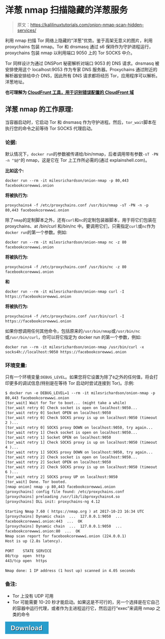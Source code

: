 # 洋葱 nmap 扫描隐藏的洋葱服务

> 原文：<https://kalilinuxtutorials.com/onion-nmap-scan-hidden-services/>

利用 nmap 扫描 Tor 网络上隐藏的“洋葱”优势。鉴于高架无意义的图片，利用 proxychains 包装 nmap。Tor 和 dnsmasq 通过 s6 保持作为守护进程运行，proxychains 包装 nmap 以利用端口 9050 上的 Tor SOCKS 中介。

Tor 同样设计为通过 DNSPort 秘密解析对端口 9053 的 DNS 请求。dnsmasq 被安排使用这个 localhost:9053 作为专家 DNS 服务器。Proxychains 通过附近的解析器安排给中介 DNS，因此所有 DNS 请求都将经历 Tor，应用程序可以解析。洋葱地址。

**也可理解为 [CloudFrunt 工具，用于识别错误配置的 CloudFront 域](http://kalilinuxtutorials.com/cloudfrunt-misconfigured-domains/)**

## **洋葱 nmap 的工作原理:**

当容器启动时，它启动 Tor 和 dnsmasq 作为守护进程。然后，`tor_wait`脚本在执行您的命令之前等待 Tor SOCKS 代理启动。

### **论据:**

默认情况下，`docker run`的参数被传递给/bin/nmap，后者调用带有参数`-sT -PN -n "$@"`的 nmap，这是它在 Tor 上工作所必需的(通过 explainshell.com)。

**比如这个:**

```
docker run --rm -it milesrichardson/onion-nmap -p 80,443 facebookcorewwwi.onion
```

**将被执行为:**

```
proxychains4 -f /etc/proxychains.conf /usr/bin/nmap -sT -PN -n -p 80,443 facebookcorewwwi.onion
```

除了`nmap`的定制脚本之外，还有`curl`和`nc`的定制包装器脚本，用于将它们包装在 proxychains、at /bin/curl 和/bin/nc 中。要调用它们，只需指定`curl`或`nc`作为`docker run`的第一个参数。例如:

```
docker run --rm -it milesrichardson/onion-nmap nc -z 80 facebookcorewwwi.onion
```

**将被执行为:**

```
proxychains4 -f /etc/proxychains.conf /usr/bin/nc -z 80 facebookcorewwwi.onion
```

**和**

```
docker run --rm -it milesrichardson/onion-nmap curl -I https://facebookcorewwwi.onion
```

**将被执行为:**

```
proxychains4 -f /etc/proxychains.conf /usr/bin/curl -I https://facebookcorewwwi.onion 
```

如果你想调用任何其他命令，包括原来的`/usr/bin/nmap`或`/usr/bin/nc`或`/usr/bin/curl`，你可以将它指定为 docker run 的第一个参数，例如:

```
docker run --rm -it milesrichardson/onion-nmap /usr/bin/curl -x socks4h://localhost:9050 https://facebookcorewwwi.onion
```

### **环境变量:**

只有一个环境变量:`DEBUG_LEVEL`。如果您将它设置为除了`0`之外的任何值，将会打印更多的调试信息(特别是在等待 Tor 启动时尝试连接到 Tor)。示例:

```
$ docker run -e DEBUG_LEVEL=1 --rm -it milesrichardson/onion-nmap -p 80,443 facebookcorewwwi.onion
[tor_wait] Wait for Tor to boot... (might take a while)
[tor_wait retry 0] Check socket is open on localhost:9050...
[tor_wait retry 0] Socket OPEN on localhost:9050
[tor_wait retry 0] Check SOCKS proxy is up on localhost:9050 (timeout 2 )...
[tor_wait retry 0] SOCKS proxy DOWN on localhost:9050, try again...
[tor_wait retry 1] Check socket is open on localhost:9050...
[tor_wait retry 1] Socket OPEN on localhost:9050
[tor_wait retry 1] Check SOCKS proxy is up on localhost:9050 (timeout 4 )...
[tor_wait retry 1] SOCKS proxy DOWN on localhost:9050, try again...
[tor_wait retry 2] Check socket is open on localhost:9050...
[tor_wait retry 2] Socket OPEN on localhost:9050
[tor_wait retry 2] Check SOCKS proxy is up on localhost:9050 (timeout 6 )...
[tor_wait retry 2] SOCKS proxy UP on localhost:9050
[tor_wait] Done. Tor booted.
[nmap onion] nmap -p 80,443 facebookcorewwwi.onion
[proxychains] config file found: /etc/proxychains.conf
[proxychains] preloading /usr/lib/libproxychains4.so
[proxychains] DLL init: proxychains-ng 4.12

Starting Nmap 7.60 ( https://nmap.org ) at 2017-10-23 16:34 UTC
[proxychains] Dynamic chain  ...  127.0.0.1:9050  ...  facebookcorewwwi.onion:443  ...  OK
[proxychains] Dynamic chain  ...  127.0.0.1:9050  ...  facebookcorewwwi.onion:80  ...  OK
Nmap scan report for facebookcorewwwi.onion (224.0.0.1)
Host is up (2.8s latency).

PORT    STATE SERVICE
80/tcp  open  http
443/tcp open  https

Nmap done: 1 IP address (1 host up) scanned in 4.05 seconds
```

### 备注:

*   Tor 上没有 UDP 可用
*   Tor 可能需要 10-20 秒才能启动。如果这是不可行的，另一个选择是在它自己的容器中运行代理，或者作为主进程运行它，然后运行“exec”来调用 nmap 之类的命令

[![](img//a51de913dc60eee505c4a68651ee8e4d.png)](https://github.com/milesrichardson/docker-onion-nmap)